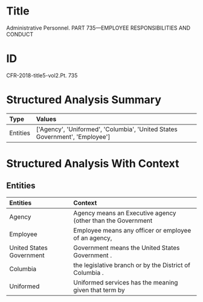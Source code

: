 # Title

 Administrative Personnel. PART 735—EMPLOYEE RESPONSIBILITIES AND CONDUCT


# ID

 CFR-2018-title5-vol2.Pt. 735


# Structured Analysis Summary

| Type     | Values                                                                      |
|:---------|:----------------------------------------------------------------------------|
| Entities | ['Agency', 'Uniformed', 'Columbia', 'United States Government', 'Employee'] |


# Structured Analysis With Context

 


## Entities

| Entities                 | Context                                                     |
|:-------------------------|:------------------------------------------------------------|
| Agency                   | Agency means an Executive agency (other than the Government |
| Employee                 | Employee means any officer or employee of an agency,        |
| United States Government | Government means the  United States Government .            |
| Columbia                 | the legislative branch or by the District of Columbia .     |
| Uniformed                | Uniformed services has the meaning given that term by       |


